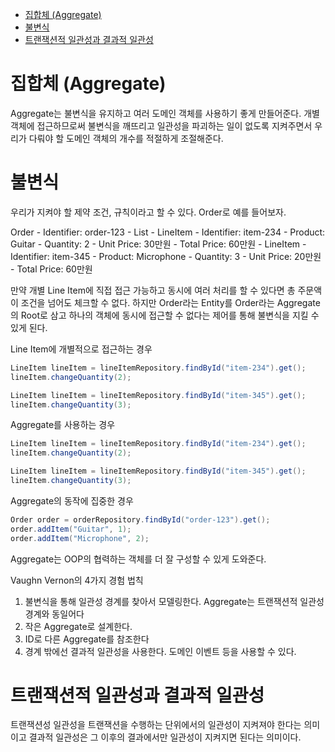 - [집합체 (Aggregate)](#집합체-aggregate)
- [불변식](#불변식)
- [트랜잭션적 일관성과 결과적 일관성](#트랜잭션적-일관성과-결과적-일관성)


# 집합체 (Aggregate)
Aggregate는 불변식을 유지하고 여러 도메인 객체를 사용하기 좋게 만들어준다. 개별 객체에 접근하므로써 불변식을 깨뜨리고 일관성을 파괴하는 일이 없도록 지켜주면서 우리가 다뤄야 할 도메인 객체의 개수를 적절하게 조절해준다.

# 불변식
우리가 지켜야 할 제약 조건, 규칙이라고 할 수 있다. Order로 예를 들어보자.

Order
    - Identifier: order-123
    - List<LineItem>
      - LineItem
        - Identifier: item-234
        - Product: Guitar
        - Quantity: 2
        - Unit Price: 30만원
        - Total Price: 60만원
      - LineItem
        - Identifier: item-345
        - Product: Microphone
        - Quantity: 3
        - Unit Price: 20만원
        - Total Price: 60만원

만약 개별 Line Item에 직접 접근 가능하고 동시에 여러 처리를 할 수 있다면 총 주문액이 조건을 넘어도 체크할 수 없다. 하지만 Order라는 Entity를 Order라는 Aggregate의 Root로 삼고 하나의 객체에 동시에 접근할 수 없다는 제어를 통해 불변식을 지킬 수 있게 된다.

Line Item에 개별적으로 접근하는 경우
```java
LineItem lineItem = lineItemRepository.findById("item-234").get();
lineItem.changeQuantity(2);

LineItem lineItem = lineItemRepository.findById("item-345").get();
lineItem.changeQuantity(3);
```

Aggregate를 사용하는 경우
```java
LineItem lineItem = lineItemRepository.findById("item-234").get();
lineItem.changeQuantity(2);

LineItem lineItem = lineItemRepository.findById("item-345").get();
lineItem.changeQuantity(3);
```

Aggregate의 동작에 집중한 경우
```java
Order order = orderRepository.findById("order-123").get();
order.addItem("Guitar", 1);
order.addItem("Microphone", 2);
```
Aggregate는 OOP의 협력하는 객체를 더 잘 구성할 수 있게 도와준다.

Vaughn Vernon의 4가지 경험 법칙
1. 불변식을 통해 일관성 경계를 찾아서 모델링한다. Aggregate는 트랜잭션적 일관성 경계와 동일어다
2. 작은 Aggregate로 설계한다.
3. ID로 다른 Aggregate를 참조한다
4. 경계 밖에선 결과적 일관성을 사용한다. 도메인 이벤트 등을 사용할 수 있다.

# 트랜잭션적 일관성과 결과적 일관성
트랜잭션성 일관성을 트랜잭션을 수행하는 단위에서의 일관성이 지켜져야 한다는 의미이고 결과적 일관성은 그 이후의 결과에서만 일관성이 지켜지면 된다는 의미이다.